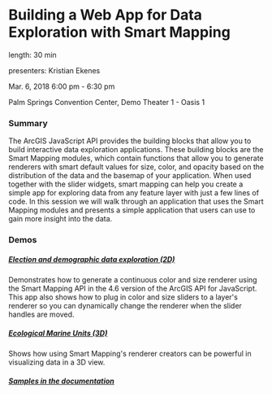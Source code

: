 # Building a Web App for Data Exploration with Smart Mapping

length: 30 min

presenters: Kristian Ekenes

Mar. 6, 2018 6:00 pm - 6:30 pm

Palm Springs Convention Center, Demo Theater 1 - Oasis 1

### Summary

The ArcGIS JavaScript API provides the building blocks that allow you to build interactive data exploration applications.  These building blocks are the Smart Mapping modules, which contain functions that allow you to generate renderers with smart default values for size, color, and opacity based on the distribution of the data and the basemap of your application. When used together with the slider widgets, smart mapping can help you create a simple app for exploring data from any feature layer with just a few lines of code.   In this session we will walk through an application that uses the Smart Mapping modules and presents a simple application that users can use to gain more insight into the data.


### Demos

##### [Election and demographic data exploration (2D)](https://ekenes.github.io/conferences/ds-2018/smart-mapping/demos/bivariate/)

Demonstrates how to generate a continuous color and size renderer using the Smart Mapping API in the 4.6 version of the ArcGIS API for JavaScript. This app also shows how to plug in color and size sliders to a layer's renderer so you can dynamically change the renderer when the slider handles are moved.

##### [Ecological Marine Units (3D)](https://ekenes.github.io/conferences/ds-2018/smart-mapping/demos/emu/)

Shows how using Smart Mapping's renderer creators can be powerful in visualizing data in a 3D view.

##### [Samples in the documentation](https://developers.arcgis.com/javascript/latest/sample-code/index.html?search=smartmapping)